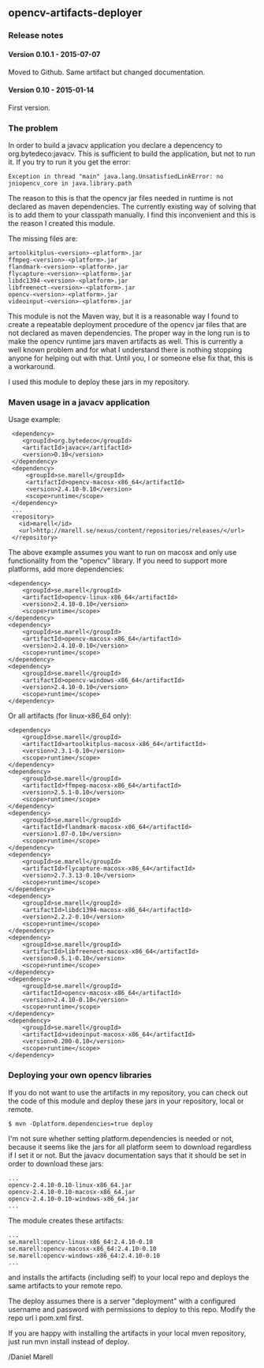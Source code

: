 ## opencv-artifacts-deployer

### Release notes

#### Version 0.10.1 - 2015-07-07

Moved to Github. Same artifact but changed documentation.

#### Version 0.10 - 2015-01-14

First version.

### The problem

In order to build a javacv application you declare a depencency to org.bytedeco:javacv. This is sufficient to build the
application, but not to run it. If you try to run it you get the error:

```
Exception in thread "main" java.lang.UnsatisfiedLinkError: no jniopencv_core in java.library.path
```

The reason to this is that the opencv jar files needed in runtime is not declared as maven dependencies. The currently
existing way of solving that is to add them to your classpath manually.  I find this inconvenient and this is the
reason I created this module.

The missing files are:

```
artoolkitplus-<version>-<platform>.jar
ffmpeg-<version>-<platform>.jar
flandmark-<version>-<platform>.jar
flycapture-<version>-<platform>.jar
libdc1394-<version>-<platform>.jar
libfreenect-<version>-<platform>.jar
opencv-<version>-<platform>.jar
videoinput-<version>-<platform>.jar
```

 This module is not the Maven way, but it is a reasonable way I found to create a repeatable deployment
 procedure of the opencv jar files that are not declared as maven dependencies. The proper way in the long run is
 to make the opencv runtime jars maven artifacts as well. This is currently a well known problem and for what I
 understand there is nothing stopping anyone for helping out with that. Until you, I or someone else fix that,
 this is a workaround.

 I used this module to deploy these jars in my repository.

### Maven usage in a javacv application

Usage example:

```
 <dependency>
    <groupId>org.bytedeco</groupId>
    <artifactId>javacv</artifactId>
    <version>0.10</version>
 </dependency>
 <dependency>
     <groupId>se.marell</groupId>
     <artifactId>opencv-macosx-x86_64</artifactId>
     <version>2.4.10-0.10</version>
     <scope>runtime</scope>
 </dependency>
 ...
 <repository>
   <id>marell</id>
   <url>http://marell.se/nexus/content/repositories/releases/</url>
 </repository>
```

The above example assumes you want to run on macosx and only use functionality from the "opencv" library. If you need to
support more platforms, add more dependencies:

```
<dependency>
    <groupId>se.marell</groupId>
    <artifactId>opencv-linux-x86_64</artifactId>
    <version>2.4.10-0.10</version>
    <scope>runtime</scope>
</dependency>
<dependency>
    <groupId>se.marell</groupId>
    <artifactId>opencv-macosx-x86_64</artifactId>
    <version>2.4.10-0.10</version>
    <scope>runtime</scope>
</dependency>
<dependency>
    <groupId>se.marell</groupId>
    <artifactId>opencv-windows-x86_64</artifactId>
    <version>2.4.10-0.10</version>
    <scope>runtime</scope>
</dependency>
```

Or all artifacts (for linux-x86_64 only):

```
<dependency>
    <groupId>se.marell</groupId>
    <artifactId>artoolkitplus-macosx-x86_64</artifactId>
    <version>2.3.1-0.10</version>
    <scope>runtime</scope>
</dependency>
<dependency>
    <groupId>se.marell</groupId>
    <artifactId>ffmpeg-macosx-x86_64</artifactId>
    <version>2.5.1-0.10</version>
    <scope>runtime</scope>
</dependency>
<dependency>
    <groupId>se.marell</groupId>
    <artifactId>flandmark-macosx-x86_64</artifactId>
    <version>1.07-0.10</version>
    <scope>runtime</scope>
</dependency>
<dependency>
    <groupId>se.marell</groupId>
    <artifactId>flycapture-macosx-x86_64</artifactId>
    <version>2.7.3.13-0.10</version>
    <scope>runtime</scope>
</dependency>
<dependency>
    <groupId>se.marell</groupId>
    <artifactId>libdc1394-macosx-x86_64</artifactId>
    <version>2.2.2-0.10</version>
    <scope>runtime</scope>
</dependency>
<dependency>
    <groupId>se.marell</groupId>
    <artifactId>libfreenect-macosx-x86_64</artifactId>
    <version>0.5.1-0.10</version>
    <scope>runtime</scope>
</dependency>
<dependency>
    <groupId>se.marell</groupId>
    <artifactId>opencv-macosx-x86_64</artifactId>
    <version>2.4.10-0.10</version>
    <scope>runtime</scope>
</dependency>
<dependency>
    <groupId>se.marell</groupId>
    <artifactId>videoinput-macosx-x86_64</artifactId>
    <version>0.200-0.10</version>
    <scope>runtime</scope>
</dependency>
```

### Deploying your own opencv libraries

If you do not want to use the artifacts in my repository, you can check out the code of this module and deploy these
jars in your repository, local or remote.

```
$ mvn -Dplatform.dependencies=true deploy
```

I'm not sure whether setting platform.dependencies is needed or not, because it seems like the jars for all platform
seem to download regardless if I set it or not. But the javacv documentation says that it should be set in order to
download these jars:

```
...
opencv-2.4.10-0.10-linux-x86_64.jar
opencv-2.4.10-0.10-macosx-x86_64.jar
opencv-2.4.10-0.10-windows-x86_64.jar
...
```

The module creates these artifacts:

```
...
se.marell:opencv-linux-x86_64:2.4.10-0.10
se.marell:opencv-macosx-x86_64:2.4.10-0.10
se.marell:opencv-windows-x86_64:2.4.10-0.10
...
```

and installs the artifacts (including self) to your local repo and deploys the same artifacts to your remote repo.

The deploy assumes there is a server "deployment" with a configured username and password with permissions
to deploy to this repo. Modify the repo url i pom.xml first.

If you are happy with installing the artifacts in your local mven repository, just run mvn install instead of deploy.

/Daniel Marell